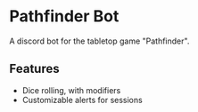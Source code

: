 # Pathfinder Bot

A discord bot for the tabletop game "Pathfinder".

## Features
- Dice rolling, with modifiers
- Customizable alerts for sessions
